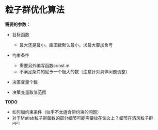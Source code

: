 # 粒子群优化算法

**需要的参数：**

- 目标函数
  - 最大还是最小，库函数默认最小，求最大要加负号

- 约束条件
  - 需要另外编写函数const.m
  - 不满足条件的赋予一个极大的数（注意针对具体问题调整）


- 决策变量个数
- 决策变量取值范围

**TODO**

- 如何加约束条件（似乎不太适合带约束的问题）
- 对于Matlab粒子群函数的部分细节可能需要放在论文上？细节在清风粒子群PPT